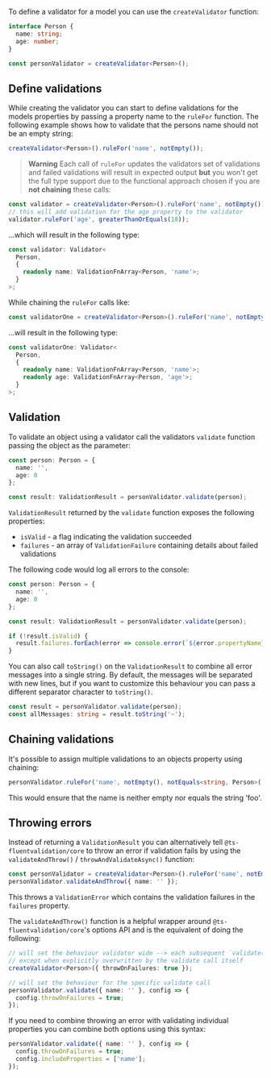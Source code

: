 To define a validator for a model you can use the `createValidator` function:

```typescript
interface Person {
  name: string;
  age: number;
}

const personValidator = createValidator<Person>();
```

## Define validations

While creating the validator you can start to define validations for the models properties by passing a property name to the
`ruleFor` function. The following example shows how to validate that the persons name should not be an empty string:

```typescript
createValidator<Person>().ruleFor('name', notEmpty());
```

> **Warning**
> Each call of `ruleFor` updates the validators set of validations and failed validations will result in expected output **but** you won't get the full type support due to the functional approach chosen if you are **not chaining** these calls:

```typescript
const validator = createValidator<Person>().ruleFor('name', notEmpty());
// this will add validation for the age property to the validator
validator.ruleFor('age', greaterThanOrEquals(18));
```

...which will result in the following type:

```typescript
const validator: Validator<
  Person,
  {
    readonly name: ValidationFnArray<Person, 'name'>;
  }
>;
```

While chaining the `ruleFor` calls like:

```typescript
const validatorOne = createValidator<Person>().ruleFor('name', notEmpty()).ruleFor('age', greaterThanOrEquals(18));
```

...will result in the following type:

```typescript
const validatorOne: Validator<
  Person,
  {
    readonly name: ValidationFnArray<Person, 'name'>;
    readonly age: ValidationFnArray<Person, 'age'>;
  }
>;
```

## Validation

To validate an object using a validator call the validators `validate` function passing the object as the parameter:

```typescript
const person: Person = {
  name: '',
  age: 0
};

const result: ValidationResult = personValidator.validate(person);
```

`ValidationResult` returned by the `validate` function exposes the following properties:

- `isValid` - a flag indicating the validation succeeded
- `failures` - an array of `ValidationFailure` containing details about failed validations

The following code would log all errors to the console:

```typescript
const person: Person = {
  name: '',
  age: 0
};

const result: ValidationResult = personValidator.validate(person);

if (!result.isValid) {
  result.failures.forEach(error => console.error(`${error.propertyName} failed validation. Error was:`, error.message));
}
```

You can also call `toString()` on the `ValidationResult` to combine all error messages into a single string. By default, the messages will be separated with new lines, but if you want to customize this behaviour you can pass a different separator character to `toString()`.

```typescript
const result = personValidator.validate(person);
const allMessages: string = result.toString('~');
```

## Chaining validations

It's possible to assign multiple validations to an objects property using chaining:

```typescript
personValidator.ruleFor('name', notEmpty(), notEquals<string, Person>('foo'));
```

This would ensure that the name is neither empty nor equals the string 'foo'.

## Throwing errors

Instead of returning a `ValidationResult` you can alternatively tell `@ts-fluentvalidation/core` to throw an error if validation fails by using the `validateAndThrow()` / `throwAndValidateAsync()` function:

```typescript
const personValidator = createValidator<Person>().ruleFor('name', notEmpty());
personValidator.validateAndThrow({ name: '' });
```

This throws a `ValidationError` which contains the validation failures in the `failures` property.

The `validateAndThrow()` function is a helpful wrapper around `@ts-fluentvalidation/core`'s options API and is the equivalent of doing the following:

```typescript
// will set the behaviour validator wide --> each subsequent `validate()` call will throw on failure
// except when explicitly overwritten by the validate call itself
createValidator<Person>({ throwOnFailures: true });

// will set the behaviour for the specific validate call
personValidator.validate({ name: '' }, config => {
  config.throwOnFailures = true;
});
```

If you need to combine throwing an error with validating individual properties you can combine both options using this syntax:

```typescript
personValidator.validate({ name: '' }, config => {
  config.throwOnFailures = true;
  config.includeProperties = ['name'];
});
```
